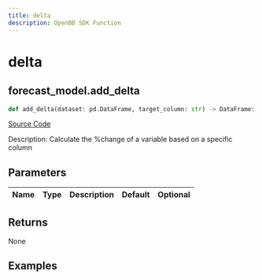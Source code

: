 ```yaml
---
title: delta
description: OpenBB SDK Function
---
```


# delta

## forecast_model.add_delta

```python title='openbb_terminal/forecast/forecast_model.py'
def add_delta(dataset: pd.DataFrame, target_column: str) -> DataFrame:
```
[Source Code](https://github.com/OpenBB-finance/OpenBBTerminal/tree/main/openbb_terminal/forecast/forecast_model.py#L323)

Description: Calculate the %change of a variable based on a specific column

## Parameters

| Name | Type | Description | Default | Optional |
| ---- | ---- | ----------- | ------- | -------- |

## Returns

None

## Examples

